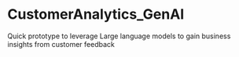 # CustomerAnalytics_GenAI
Quick prototype to leverage Large language models to gain business insights from customer feedback
